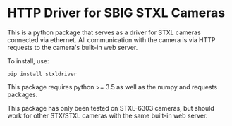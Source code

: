 # HTTP Driver for SBIG STXL Cameras

This is a python package that serves as a driver for STXL cameras connected via ethernet.  All communication
with the camera is via HTTP requests to the camera's built-in web server.

To install, use:
```
pip install stxldriver
```
This package requires python >= 3.5 as well as the numpy and requests packages.

This package has only been tested on STXL-6303 cameras, but should work for other STX/STXL cameras with
the same built-in web server.
